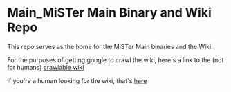 # Main_MiSTer Main Binary and Wiki Repo

This repo serves as the home for the MiSTer Main binaries and the Wiki.

For the purposes of getting google to crawl the wiki, here's a link to the (not for humans) [crawlable wiki](https://github-wiki-see.page/m/MiSTer-devel/Wiki_MiSTer/wiki)

If you're a human looking for the wiki, that's [here](https://github.com/MiSTer-devel/Wiki_MiSTer/wiki)
